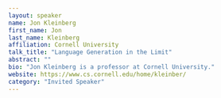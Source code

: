 ```yaml
---
layout: speaker
name: Jon Kleinberg
first_name: Jon
last_name: Kleinberg
affiliation: Cornell University
talk_title: "Language Generation in the Limit"
abstract: ""
bio: "Jon Kleinberg is a professor at Cornell University."
website: https://www.cs.cornell.edu/home/kleinber/
category: "Invited Speaker"
---
```

